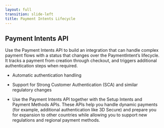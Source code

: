 ```yaml
---
layout: full
transition: slide-left
title: Payment Intents Lifecycle
---
```


## Payment Intents API

Use the Payment Intents API to build an integration that can handle complex payment flows with a status that changes over the PaymentIntent’s lifecycle. It tracks a payment from creation through checkout, and triggers additional authentication steps when required.

- Automatic authentication handling

- Support for Strong Customer Authentication (SCA) and similar regulatory changes

- Use the Payment Intents API together with the Setup Intents and Payment Methods APIs. These APIs help you handle dynamic payments (for example, additional authentication like 3D Secure) and prepare you for expansion to other countries while allowing you to support new regulations and regional payment methods.